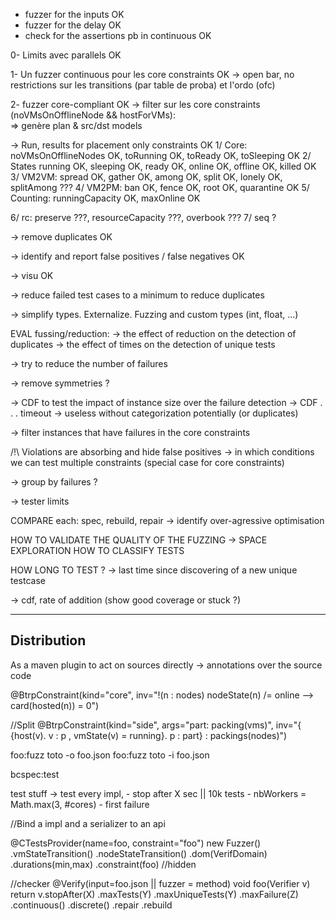 - fuzzer for the inputs OK
- fuzzer for the delay OK
- check for the assertions pb in continuous OK

0- Limits avec parallels OK

1- Un fuzzer continuous pour les core constraints OK
 -> open bar, no restrictions sur les transitions (par table de proba) et l'ordo (ofc)


2- fuzzer core-compliant OK
  -> filter sur les core constraints (noVMsOnOfflineNode && hostForVMs):   
  => genère plan & src/dst models


-> Run, results for placement only constraints OK
 1/ Core: noVMsOnOfflineNodes OK, toRunning OK, toReady OK, toSleeping OK
 2/ States running OK, sleeping OK, ready OK, online OK, offline OK, killed OK
 3/ VM2VM: spread OK, gather OK, among OK, split OK, lonely OK, splitAmong ???
 4/ VM2PM: ban OK, fence OK, root OK, quarantine OK
 5/ Counting: runningCapacity OK, maxOnline OK

 6/ rc: preserve ???, resourceCapacity ???, overbook ???
 7/ seq ?

-> remove duplicates OK

-> identify and report false positives / false negatives OK

-> visu OK

-> reduce failed test cases to a minimum to reduce duplicates

-> simplify types. Externalize. Fuzzing and custom types (int, float, ...)

EVAL fussing/reduction:
-> the effect of reduction on the detection of duplicates
-> the effect of times on the detection of unique tests


-> try to reduce the number of failures




  -> remove symmetries ?


-> CDF to test the impact of instance size over the failure detection
-> CDF . . . timeout
   -> useless without categorization potentially (or duplicates)

-> filter instances that have failures in the core constraints

/!\ Violations are absorbing and hide false positives
  -> in which conditions we can test multiple constraints (special case for core constraints)

-> group by failures ?

-> tester limits

COMPARE each:
  spec, rebuild, repair
    -> identify over-agressive optimisation
    

HOW TO VALIDATE THE QUALITY OF THE FUZZING
		-> SPACE EXPLORATION
HOW TO CLASSIFY TESTS

HOW LONG TO TEST ?
  -> last time since discovering of a new unique testcase

  -> cdf, rate of addition (show good coverage or stuck ?)

---
  Distribution
---

As a maven plugin to act on sources directly
-> annotations over the source code

@BtrpConstraint(kind="core",
                inv="!(n : nodes) nodeState(n) /= online --> card(hosted(n)) = 0")

//Split
@BtrpConstraint(kind="side", args="part: packing(vms)", inv="{ {host(v). v : p , vmState(v) = running}. p : part} : packings(nodes)")


foo:fuzz toto -o foo.json
foo:fuzz toto -i foo.json

bcspec:test

test stuff
-> test every impl,
    - stop after X sec || 10k tests
    - nbWorkers = Math.max(3, #cores)
    - first failure


//Bind a impl and a serializer to an api



@CTestsProvider(name=foo, constraint="foo")
new Fuzzer()
.vmStateTransition()
.nodeStateTransition()
.dom(VerifDomain)
.durations(min,max)
.constraint(foo) //hidden

//checker
@Verify(input=foo.json || fuzzer = method)
void foo(Verifier v)
return v.stopAfter(X)
.maxTests(Y)
.maxUniqueTests(Y)
.maxFailure(Z)
.continuous()
.discrete()
.repair
.rebuild

